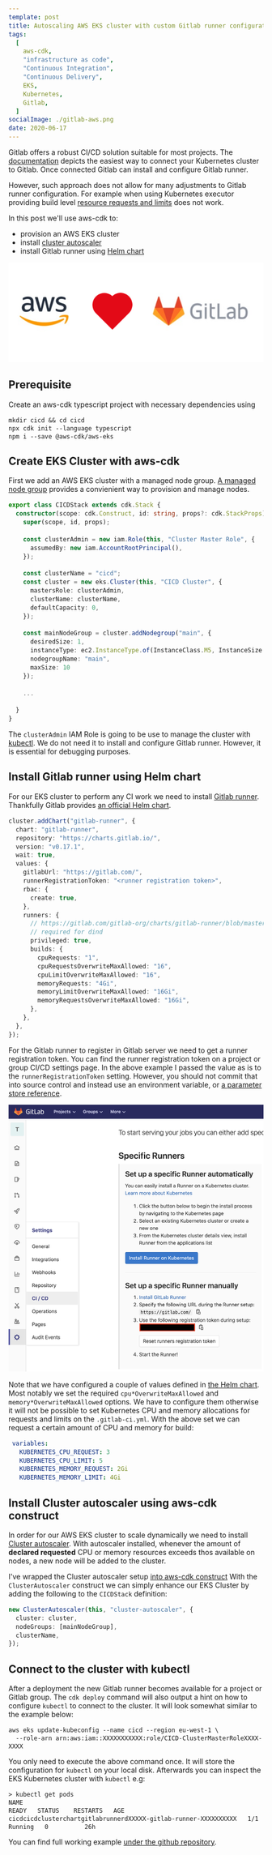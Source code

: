 ```yaml
---
template: post
title: Autoscaling AWS EKS cluster with custom Gitlab runner configuration
tags:
  [
    aws-cdk,
    "infrastructure as code",
    "Continuous Integration",
    "Continuous Delivery",
    EKS,
    Kubernetes,
    Gitlab,
  ]
socialImage: ./gitlab-aws.png
date: 2020-06-17
---
```


Gitlab offers a robust CI/CD solution suitable for most projects.
The [documentation](https://docs.gitlab.com/ee/user/project/clusters/add_remove_clusters.html) depicts the easiest way to connect your Kubernetes cluster to Gitlab.
Once connected Gitlab can install and configure Gitlab runner.

However, such approach does not allow for many adjustments to Gitlab runner configuration.
For example when using Kubernetes executor providing build level [resource requests and limits](https://docs.gitlab.com/runner/executors/kubernetes.html#overwriting-build-resources) does not work.

In this post we'll use aws-cdk to:

- provision an AWS EKS cluster
- install [cluster autoscaler](https://docs.aws.amazon.com/eks/latest/userguide/cluster-autoscaler.html)
- install Gitlab runner using [Helm chart](https://docs.gitlab.com/runner/install/kubernetes.html)

![](./gitlab-aws.png)

## Prerequisite

Create an aws-cdk typescript project with necessary dependencies using

```shell
mkdir cicd && cd cicd
npx cdk init --language typescript
npm i --save @aws-cdk/aws-eks
```

## Create EKS Cluster with aws-cdk

First we add an AWS EKS cluster with a managed node group.
[A managed node group](https://docs.aws.amazon.com/eks/latest/userguide/managed-node-groups.html) provides a convienient way to provision and manage nodes.

```typescript
export class CICDStack extends cdk.Stack {
  constructor(scope: cdk.Construct, id: string, props?: cdk.StackProps) {
    super(scope, id, props);

    const clusterAdmin = new iam.Role(this, "Cluster Master Role", {
      assumedBy: new iam.AccountRootPrincipal(),
    });

    const clusterName = "cicd";
    const cluster = new eks.Cluster(this, "CICD Cluster", {
      mastersRole: clusterAdmin,
      clusterName: clusterName,
      defaultCapacity: 0,
    });

    const mainNodeGroup = cluster.addNodegroup("main", {
      desiredSize: 1,
      instanceType: ec2.InstanceType.of(InstanceClass.M5, InstanceSize.XLARGE2),
      nodegroupName: "main",
      maxSize: 10
    });

    ...

  }
}
```

The `clusterAdmin` IAM Role is going to be use to manage the cluster with [kubectl](https://kubernetes.io/docs/tasks/tools/install-kubectl/).
We do not need it to install and configure Gitlab runner. However, it is essential for debugging purposes.

## Install Gitlab runner using Helm chart

For our EKS cluster to perform any CI work we need to install [Gitlab runner](https://docs.gitlab.com/runner/install/kubernetes.html).
Thankfully Gitlab provides [an official Helm chart](https://charts.gitlab.io/).

```typescript
cluster.addChart("gitlab-runner", {
  chart: "gitlab-runner",
  repository: "https://charts.gitlab.io/",
  version: "v0.17.1",
  wait: true,
  values: {
    gitlabUrl: "https://gitlab.com/",
    runnerRegistrationToken: "<runner registration token>",
    rbac: {
      create: true,
    },
    runners: {
      // https://gitlab.com/gitlab-org/charts/gitlab-runner/blob/master/values.yaml
      // required for dind
      privileged: true,
      builds: {
        cpuRequests: "1",
        cpuRequestsOverwriteMaxAllowed: "16",
        cpuLimitOverwriteMaxAllowed: "16",
        memoryRequests: "4Gi",
        memoryLimitOverwriteMaxAllowed: "16Gi",
        memoryRequestsOverwriteMaxAllowed: "16Gi",
      },
    },
  },
});
```

For the Gitlab runner to register in Gitlab server we need to get a runner registration token.
You can find the runner registration token on a project or group CI/CD settings page.
In the above example I passed the value as is to the `runnerRegistrationToken` setting.
However, you should not commit that into source control and instead use an environment variable,
or [a parameter store reference](https://docs.aws.amazon.com/cdk/latest/guide/get_ssm_value.html).

![runner registration token](./registration-token.png)

Note that we have configured a couple of values defined in [the Helm chart](https://gitlab.com/gitlab-org/charts/gitlab-runner/blob/master/values.yaml).
Most notably we set the required `cpu*OverwriteMaxAllowed` and `memory*OverwriteMaxAllowed` options.
We have to configure them otherwise it will not be possible to set Kubernetes CPU and memory allocations for requests and limits on the `.gitlab-ci.yml`.
With the above set we can request a certain amount of CPU and memory for build:

```yaml
 variables:
   KUBERNETES_CPU_REQUEST: 3
   KUBERNETES_CPU_LIMIT: 5
   KUBERNETES_MEMORY_REQUEST: 2Gi
   KUBERNETES_MEMORY_LIMIT: 4Gi
```

## Install Cluster autoscaler using aws-cdk construct

In order for our AWS EKS cluster to scale dynamically we need to install [Cluster autoscaler](https://docs.aws.amazon.com/eks/latest/userguide/cluster-autoscaler.html).
With autoscaler installed, whenever the amount of **declared requested** CPU or memory resources exceeds thos available on nodes, a new node will be added to the cluster.

I've wrapped the Cluster autoscaler setup [into aws-cdk construct](https://github.com/miensol/miensol.github.io/blob/develop/content/posts/gitlab-ci-kubernetes-cluster/cicd/lib/cluster-autoscaler.ts)
With the `ClusterAutoscaler` construct we can simply enhance our EKS Cluster by adding the following to the `CICDStack` definition:

```typescript
new ClusterAutoscaler(this, "cluster-autoscaler", {
  cluster: cluster,
  nodeGroups: [mainNodeGroup],
  clusterName,
});
```


## Connect to the cluster with kubectl 

After a deployment the new Gitlab runner becomes available for a project or Gitlab group.
The `cdk deploy` command will also output a hint on how to configure `kubectl` to connect to the cluster.
It will look somewhat similar to the example below:

```shell
aws eks update-kubeconfig --name cicd --region eu-west-1 \
  --role-arn arn:aws:iam::XXXXXXXXXXX:role/CICD-ClusterMasterRoleXXXX-XXXX
```

You only need to execute the above command once. It will store the configuration for `kubectl` on your local disk.
Afterwards you can inspect the EKS Kubernetes cluster with `kubectl` e.g:

```shell
> kubectl get pods 
NAME                                                              READY   STATUS    RESTARTS   AGE
cicdcicdclusterchartgitlabrunnerdXXXXX-gitlab-runner-XXXXXXXXXX   1/1     Running   0          26h
```

You can find full working example [under the github repository](http://github.com/miensol/miensol.github.io/blob/develop/content/posts/gitlab-ci-kubernetes-cluster/cicd).
